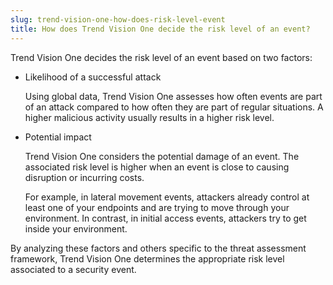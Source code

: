 ```yaml
---
slug: trend-vision-one-how-does-risk-level-event
title: How does Trend Vision One decide the risk level of an event?
---
```


Trend Vision One decides the risk level of an event based on two factors:

- Likelihood of a successful attack

  Using global data, Trend Vision One assesses how often events are part of an attack compared to how often they are part of regular situations. A higher malicious activity usually results in a higher risk level.

- Potential impact

  Trend Vision One considers the potential damage of an event. The associated risk level is higher when an event is close to causing disruption or incurring costs.

  For example, in lateral movement events, attackers already control at least one of your endpoints and are trying to move through your environment. In contrast, in initial access events, attackers try to get inside your environment.

By analyzing these factors and others specific to the threat assessment framework, Trend Vision One determines the appropriate risk level associated to a security event.
